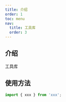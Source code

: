 ```yaml
---
title: 介绍
order: 1
toc: menu
nav:
  title: 工具库
  order: 3
---
```


## 介绍

工具库

## 使用方法

```javascript
import { xxx } from 'xxx';
```
